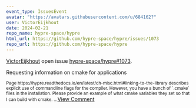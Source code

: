 ```yaml
---
event_type: IssuesEvent
avatar: "https://avatars.githubusercontent.com/u/684162?"
user: VictorEijkhout
date: 2024-02-21
repo_name: hypre-space/hypre
html_url: https://github.com/hypre-space/hypre/issues/1073
repo_url: https://github.com/hypre-space/hypre
---
```


<a href='https://github.com/VictorEijkhout' target='_blank'>VictorEijkhout</a> open issue <a href='https://github.com/hypre-space/hypre/issues/1073' target='_blank'>hypre-space/hypre#1073</a>.

<p>Requesting information on cmake for applications</p><small>Page https://hypre.readthedocs.io/en/latest/ch-misc.html#linking-to-the-library describes explicit use of commandline flags for the compiler. However, you have a bunch of `.cmake` files in the installation. Please provide an example of what cmake variables they set so that I can build with cmake....</small><a href='https://github.com/hypre-space/hypre/issues/1073' target='_blank'>View Comment</a>